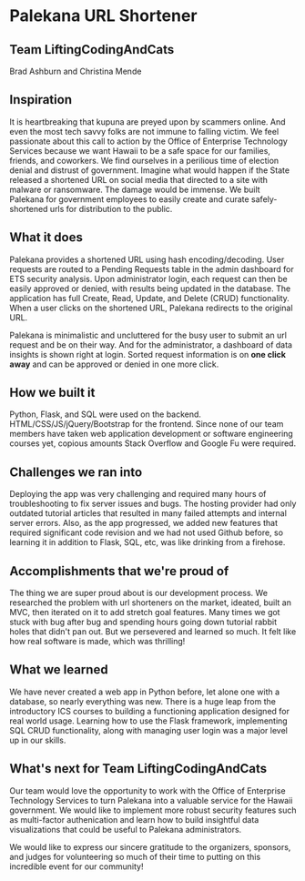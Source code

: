 # Palekana URL Shortener
## Team LiftingCodingAndCats
Brad Ashburn and Christina Mende

## Inspiration
It is heartbreaking that kupuna are preyed upon by scammers online. And even the most tech savvy folks are not immune to falling victim. We feel passionate about this call to action by the Office of Enterprise Technology Services because we want Hawaii to be a safe space for our families, friends, and coworkers. We find ourselves in a perilious time of election denial and distrust of government. Imagine what would happen if the State released a shortened URL on social media that directed to a site with malware or ransomware. The damage would be immense. We built Palekana for government employees to easily create and curate safely-shortened urls for distribution to the public.


## What it does
Palekana provides a shortened URL using hash encoding/decoding. User requests are routed to a Pending Requests table in the admin dashboard for ETS security analysis. Upon administrator login, each request can then be easily approved or denied, with results being updated in the database. The application has full Create, Read, Update, and Delete (CRUD) functionality. When a user clicks on the shortened URL, Palekana redirects to the original URL.

Palekana is minimalistic and uncluttered for the busy user to submit an url request and be on their way. And for the administrator, a dashboard of data insights is shown right at login. Sorted request information is on **one click away** and can be approved or denied in one more click.

## How we built it
Python, Flask, and SQL were used on the backend. HTML/CSS/JS/jQuery/Bootstrap for the frontend. Since none of our team members have taken web application development or software engineering courses yet, copious amounts Stack Overflow and Google Fu were required.

## Challenges we ran into
Deploying the app was very challenging and required many hours of troubleshooting to fix server issues and bugs. The hosting provider had only outdated tutorial articles that resulted in many failed attempts and internal server errors. Also, as the app progressed, we added new features that required significant code revision and we had not used Github before, so learning it in addition to Flask, SQL, etc, was like drinking from a firehose.

## Accomplishments that we're proud of
The thing we are super proud about is our development process. We researched the problem with url shorteners on the market, ideated, built an MVC, then iterated on it to add stretch goal features. Many times we got stuck with bug after bug and spending hours going down tutorial rabbit holes that didn't pan out. But we persevered and learned so much. It felt like how real software is made, which was thrilling!

## What we learned
We have never created a web app in Python before, let alone one with a database, so nearly everything was new. There is a huge leap from the introductory ICS courses to building a functioning application designed for real world usage. Learning how to use the Flask framework, implementing SQL CRUD functionality, along with managing user login was a major level up in our skills.

## What's next for Team LiftingCodingAndCats
Our team would love the opportunity to work with the Office of Enterprise Technology Services to turn Palekana into a valuable service for the Hawaii government. We would like to implement more robust security features such as multi-factor authenication and learn how to build insightful data visualizations that could be useful to Palekana administrators.

We would like to express our sincere gratitude to the organizers, sponsors, and judges for volunteering so much of their time to putting on this incredible event for our community!
